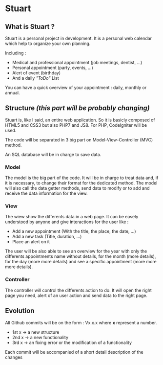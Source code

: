 # Stuart

## What is Stuart ?

Stuart is a personal project in development.
It is a personal web calendar which help to organize your own planning.

Including :
- Medical and professional appointment (job meetings, dentist, ...)
- Personal appointment (party, events, ...)
- Alert of event (birthday)
- And a daily *"ToDo"* List

You can have a quick overview of your appointment : daily, monthly or annual.

## Structure *(this part will be probably changing)*

Stuart is, like I said, an entire web application. So it is basicly composed of HTML5 and CSS3 but also PHP7 and JS8.
For PHP, CodeIgniter will be used.

The code will be separated in 3 big part on Model-View-Controller (MVC) method.

An SQL database will be in charge to save data.

### Model

The model is the big part of the code. It will be in charge to treat data and, if it is necessary, to change their format for the dedicated method. The model will also call the data getter methods, send data to modify or to add and receive the data information for the view.

### View

The wiew show the differents data in a web page. It can be easely understood by anyone and give interactions for the user like :
- Add a new appointment (With the title, the place, the date, ...)
- Add a new task (Title, duration, ...)
- Place an alert on it

The user will be also able to see an overview for the year with only the differents appointments name without details, for the month (more details), for the day (more more details) and see a specific appointment (more more more details).

### Controller

The controller will control the differents action to do. It will open the right page you need, alert of an user action and send data to the right page.

## Evolution

All Github commits will be on the form : Vx.x.x where **x** represent a number.

- 1st x -> a new structure
- 2nd x -> a new functionality
- 3rd x -> an fixing error or the modification of a functionality

Each commit will be accompanied of a short detail description of the changes
